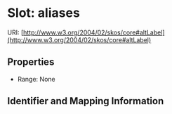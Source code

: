 # Slot: aliases

URI: [http://www.w3.org/2004/02/skos/core#altLabel](http://www.w3.org/2004/02/skos/core#altLabel)



<!-- no inheritance hierarchy -->


## Properties

 * Range: None



## Identifier and Mapping Information





